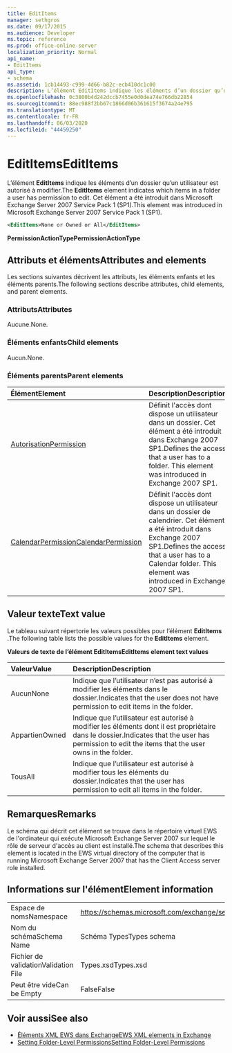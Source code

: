 ```yaml
---
title: EditItems
manager: sethgros
ms.date: 09/17/2015
ms.audience: Developer
ms.topic: reference
ms.prod: office-online-server
localization_priority: Normal
api_name:
- EditItems
api_type:
- schema
ms.assetid: 1cb14493-c999-4d66-b82c-ecb410dc1c00
description: L’élément EditItems indique les éléments d’un dossier qu’un utilisateur est autorisé à modifier. Cet élément a été introduit dans Microsoft Exchange Server 2007 Service Pack 1 (SP1).
ms.openlocfilehash: 0c3800b4d242dccb7455e0d0dea74e766db22854
ms.sourcegitcommit: 88ec988f2bb67c1866d06b361615f3674a24e795
ms.translationtype: MT
ms.contentlocale: fr-FR
ms.lasthandoff: 06/03/2020
ms.locfileid: "44459250"
---
```

# <a name="edititems"></a><span data-ttu-id="327fa-104">EditItems</span><span class="sxs-lookup"><span data-stu-id="327fa-104">EditItems</span></span>

<span data-ttu-id="327fa-105">L’élément **EditItems** indique les éléments d’un dossier qu’un utilisateur est autorisé à modifier.</span><span class="sxs-lookup"><span data-stu-id="327fa-105">The **EditItems** element indicates which items in a folder a user has permission to edit.</span></span> <span data-ttu-id="327fa-106">Cet élément a été introduit dans Microsoft Exchange Server 2007 Service Pack 1 (SP1).</span><span class="sxs-lookup"><span data-stu-id="327fa-106">This element was introduced in Microsoft Exchange Server 2007 Service Pack 1 (SP1).</span></span> 
  
```xml
<EditItems>None or Owned or All</EditItems>
```

 <span data-ttu-id="327fa-107">**PermissionActionType**</span><span class="sxs-lookup"><span data-stu-id="327fa-107">**PermissionActionType**</span></span>
## <a name="attributes-and-elements"></a><span data-ttu-id="327fa-108">Attributs et éléments</span><span class="sxs-lookup"><span data-stu-id="327fa-108">Attributes and elements</span></span>

<span data-ttu-id="327fa-109">Les sections suivantes décrivent les attributs, les éléments enfants et les éléments parents.</span><span class="sxs-lookup"><span data-stu-id="327fa-109">The following sections describe attributes, child elements, and parent elements.</span></span>
  
### <a name="attributes"></a><span data-ttu-id="327fa-110">Attributs</span><span class="sxs-lookup"><span data-stu-id="327fa-110">Attributes</span></span>

<span data-ttu-id="327fa-111">Aucune.</span><span class="sxs-lookup"><span data-stu-id="327fa-111">None.</span></span>
  
### <a name="child-elements"></a><span data-ttu-id="327fa-112">Éléments enfants</span><span class="sxs-lookup"><span data-stu-id="327fa-112">Child elements</span></span>

<span data-ttu-id="327fa-113">Aucun.</span><span class="sxs-lookup"><span data-stu-id="327fa-113">None.</span></span>
  
### <a name="parent-elements"></a><span data-ttu-id="327fa-114">Éléments parents</span><span class="sxs-lookup"><span data-stu-id="327fa-114">Parent elements</span></span>

|<span data-ttu-id="327fa-115">**Élément**</span><span class="sxs-lookup"><span data-stu-id="327fa-115">**Element**</span></span>|<span data-ttu-id="327fa-116">**Description**</span><span class="sxs-lookup"><span data-stu-id="327fa-116">**Description**</span></span>|
|:-----|:-----|
|[<span data-ttu-id="327fa-117">Autorisation</span><span class="sxs-lookup"><span data-stu-id="327fa-117">Permission</span></span>](permission.md) <br/> |<span data-ttu-id="327fa-p103">Définit l'accès dont dispose un utilisateur dans un dossier. Cet élément a été introduit dans Exchange 2007 SP1.</span><span class="sxs-lookup"><span data-stu-id="327fa-p103">Defines the access that a user has to a folder. This element was introduced in Exchange 2007 SP1.</span></span>  <br/> |
|[<span data-ttu-id="327fa-120">CalendarPermission</span><span class="sxs-lookup"><span data-stu-id="327fa-120">CalendarPermission</span></span>](calendarpermission.md) <br/> |<span data-ttu-id="327fa-p104">Définit l'accès dont dispose un utilisateur dans un dossier de calendrier. Cet élément a été introduit dans Exchange 2007 SP1.</span><span class="sxs-lookup"><span data-stu-id="327fa-p104">Defines the access that a user has to a Calendar folder. This element was introduced in Exchange 2007 SP1.</span></span>  <br/> |
   
## <a name="text-value"></a><span data-ttu-id="327fa-123">Valeur texte</span><span class="sxs-lookup"><span data-stu-id="327fa-123">Text value</span></span>

<span data-ttu-id="327fa-124">Le tableau suivant répertorie les valeurs possibles pour l’élément **EditItems** .</span><span class="sxs-lookup"><span data-stu-id="327fa-124">The following table lists the possible values for the **EditItems** element.</span></span> 
  
<span data-ttu-id="327fa-125">**Valeurs de texte de l’élément EditItems**</span><span class="sxs-lookup"><span data-stu-id="327fa-125">**EditItems element text values**</span></span>

|<span data-ttu-id="327fa-126">**Valeur**</span><span class="sxs-lookup"><span data-stu-id="327fa-126">**Value**</span></span>|<span data-ttu-id="327fa-127">**Description**</span><span class="sxs-lookup"><span data-stu-id="327fa-127">**Description**</span></span>|
|:-----|:-----|
|<span data-ttu-id="327fa-128">Aucun</span><span class="sxs-lookup"><span data-stu-id="327fa-128">None</span></span>  <br/> |<span data-ttu-id="327fa-129">Indique que l’utilisateur n’est pas autorisé à modifier les éléments dans le dossier.</span><span class="sxs-lookup"><span data-stu-id="327fa-129">Indicates that the user does not have permission to edit items in the folder.</span></span>  <br/> |
|<span data-ttu-id="327fa-130">Appartien</span><span class="sxs-lookup"><span data-stu-id="327fa-130">Owned</span></span>  <br/> |<span data-ttu-id="327fa-131">Indique que l’utilisateur est autorisé à modifier les éléments dont il est propriétaire dans le dossier.</span><span class="sxs-lookup"><span data-stu-id="327fa-131">Indicates that the user has permission to edit the items that the user owns in the folder.</span></span>  <br/> |
|<span data-ttu-id="327fa-132">Tous</span><span class="sxs-lookup"><span data-stu-id="327fa-132">All</span></span>  <br/> |<span data-ttu-id="327fa-133">Indique que l’utilisateur est autorisé à modifier tous les éléments du dossier.</span><span class="sxs-lookup"><span data-stu-id="327fa-133">Indicates that the user has permission to edit all items in the folder.</span></span>  <br/> |
   
## <a name="remarks"></a><span data-ttu-id="327fa-134">Remarques</span><span class="sxs-lookup"><span data-stu-id="327fa-134">Remarks</span></span>

<span data-ttu-id="327fa-135">Le schéma qui décrit cet élément se trouve dans le répertoire virtuel EWS de l'ordinateur qui exécute Microsoft Exchange Server 2007 sur lequel le rôle de serveur d'accès au client est installé.</span><span class="sxs-lookup"><span data-stu-id="327fa-135">The schema that describes this element is located in the EWS virtual directory of the computer that is running Microsoft Exchange Server 2007 that has the Client Access server role installed.</span></span>
  
## <a name="element-information"></a><span data-ttu-id="327fa-136">Informations sur l'élément</span><span class="sxs-lookup"><span data-stu-id="327fa-136">Element information</span></span>

|||
|:-----|:-----|
|<span data-ttu-id="327fa-137">Espace de noms</span><span class="sxs-lookup"><span data-stu-id="327fa-137">Namespace</span></span>  <br/> |https://schemas.microsoft.com/exchange/services/2006/types  <br/> |
|<span data-ttu-id="327fa-138">Nom du schéma</span><span class="sxs-lookup"><span data-stu-id="327fa-138">Schema Name</span></span>  <br/> |<span data-ttu-id="327fa-139">Schéma Types</span><span class="sxs-lookup"><span data-stu-id="327fa-139">Types schema</span></span>  <br/> |
|<span data-ttu-id="327fa-140">Fichier de validation</span><span class="sxs-lookup"><span data-stu-id="327fa-140">Validation File</span></span>  <br/> |<span data-ttu-id="327fa-141">Types.xsd</span><span class="sxs-lookup"><span data-stu-id="327fa-141">Types.xsd</span></span>  <br/> |
|<span data-ttu-id="327fa-142">Peut être vide</span><span class="sxs-lookup"><span data-stu-id="327fa-142">Can be Empty</span></span>  <br/> |<span data-ttu-id="327fa-143">False</span><span class="sxs-lookup"><span data-stu-id="327fa-143">False</span></span>  <br/> |
   
## <a name="see-also"></a><span data-ttu-id="327fa-144">Voir aussi</span><span class="sxs-lookup"><span data-stu-id="327fa-144">See also</span></span>

- [<span data-ttu-id="327fa-145">Éléments XML EWS dans Exchange</span><span class="sxs-lookup"><span data-stu-id="327fa-145">EWS XML elements in Exchange</span></span>](ews-xml-elements-in-exchange.md)
- [<span data-ttu-id="327fa-146">Setting Folder-Level Permissions</span><span class="sxs-lookup"><span data-stu-id="327fa-146">Setting Folder-Level Permissions</span></span>](https://msdn.microsoft.com/library/c7530e86-5112-401c-b10a-9c054ae59f07%28Office.15%29.aspx)

